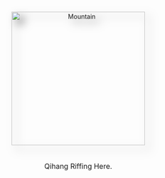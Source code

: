 # 
<html>
	<head>
		<meta charset="UTF-8">
		<title>css add shadow</title>
		<style>
			.demo{
				width: 400px;
				margin: 50px auto;
				text-align: center; /* 添加这行来让内容居中 */
			}
			.demo img{
				-webkit-filter: drop-shadow(10px 10px 10px rgba(0,0,0,.5)); /*考虑浏览器兼容性：兼容 Chrome, Safari, Opera */
                filter: drop-shadow(10px 10px 10px rgba(0,0,0,.5));
				display: block; /* 添加这行让图片独占一行 */
				margin: 0 auto; /* 确保图片也居中 */
			}
			.demo p {
				margin-top: 20px; /* 在图片和文字之间添加一些间距 */
				font-size: 16px; /* 设置文字大小 */
			}
		</style>
	</head>
	<body>
		<div class="demo">
			<img src="https://images.unsplash.com/photo-1757583013110-f1f821d9b398?q=80&w=1585&auto=format&fit=crop&ixlib=rb-4.1.0&ixid=M3wxMjA3fDB8MHxwaG90by1wYWdlfHx8fGVufDB8fHx8fA%3D%3D" width = "300" alt="Mountain" />
			<br>
            <p>Qihang Riffing Here.</p>
		</div>
	</body>
</html>